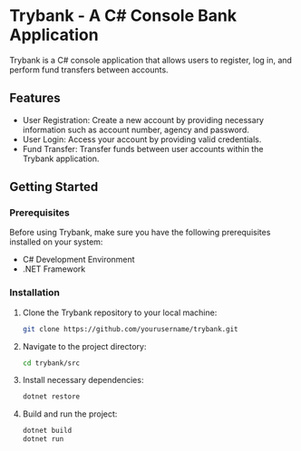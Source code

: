 # Trybank - A C# Console Bank Application

Trybank is a C# console application that allows users to register, log in, and perform fund transfers between accounts. 

## Features

- User Registration: Create a new account by providing necessary information such as account number, agency and password.
- User Login: Access your account by providing valid credentials.
- Fund Transfer: Transfer funds between user accounts within the Trybank application.

## Getting Started

### Prerequisites

Before using Trybank, make sure you have the following prerequisites installed on your system:

- C# Development Environment
- .NET Framework

### Installation

1. Clone the Trybank repository to your local machine:

   ```bash
   git clone https://github.com/yourusername/trybank.git

2. Navigate to the project directory:

   ```bash
   cd trybank/src

3. Install necessary dependencies:

   ```bash
   dotnet restore

4. Build and run the project:

   ```bash
   dotnet build
   dotnet run
